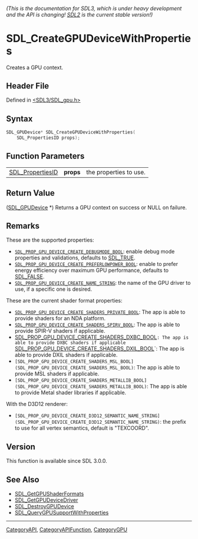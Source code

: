 ###### (This is the documentation for SDL3, which is under heavy development and the API is changing! [SDL2](https://wiki.libsdl.org/SDL2/) is the current stable version!)
# SDL_CreateGPUDeviceWithProperties

Creates a GPU context.

## Header File

Defined in [<SDL3/SDL_gpu.h>](https://github.com/libsdl-org/SDL/blob/main/include/SDL3/SDL_gpu.h)

## Syntax

```c
SDL_GPUDevice* SDL_CreateGPUDeviceWithProperties(
    SDL_PropertiesID props);
```

## Function Parameters

|                                      |           |                        |
| ------------------------------------ | --------- | ---------------------- |
| [SDL_PropertiesID](SDL_PropertiesID) | **props** | the properties to use. |

## Return Value

([SDL_GPUDevice](SDL_GPUDevice) *) Returns a GPU context on success or NULL
on failure.

## Remarks

These are the supported properties:

- [`SDL_PROP_GPU_DEVICE_CREATE_DEBUGMODE_BOOL`](SDL_PROP_GPU_DEVICE_CREATE_DEBUGMODE_BOOL):
  enable debug mode properties and validations, defaults to
  [SDL_TRUE](SDL_TRUE).
- [`SDL_PROP_GPU_DEVICE_CREATE_PREFERLOWPOWER_BOOL`](SDL_PROP_GPU_DEVICE_CREATE_PREFERLOWPOWER_BOOL):
  enable to prefer energy efficiency over maximum GPU performance, defaults
  to [SDL_FALSE](SDL_FALSE).
- [`SDL_PROP_GPU_DEVICE_CREATE_NAME_STRING`](SDL_PROP_GPU_DEVICE_CREATE_NAME_STRING):
  the name of the GPU driver to use, if a specific one is desired.

These are the current shader format properties:

- [`SDL_PROP_GPU_DEVICE_CREATE_SHADERS_PRIVATE_BOOL`](SDL_PROP_GPU_DEVICE_CREATE_SHADERS_PRIVATE_BOOL):
  The app is able to provide shaders for an NDA platform.
- [`SDL_PROP_GPU_DEVICE_CREATE_SHADERS_SPIRV_BOOL`](SDL_PROP_GPU_DEVICE_CREATE_SHADERS_SPIRV_BOOL):
  The app is able to provide SPIR-V shaders if applicable.
- [SDL_PROP_GPU_DEVICE_CREATE_SHADERS_DXBC_BOOL](SDL_PROP_GPU_DEVICE_CREATE_SHADERS_DXBC_BOOL)`:
  The app is able to provide DXBC shaders if applicable
  `[SDL_PROP_GPU_DEVICE_CREATE_SHADERS_DXIL_BOOL](SDL_PROP_GPU_DEVICE_CREATE_SHADERS_DXIL_BOOL)`:
  The app is able to provide DXIL shaders if applicable.
- `[SDL_PROP_GPU_DEVICE_CREATE_SHADERS_MSL_BOOL](SDL_PROP_GPU_DEVICE_CREATE_SHADERS_MSL_BOOL)`:
  The app is able to provide MSL shaders if applicable.
- `[SDL_PROP_GPU_DEVICE_CREATE_SHADERS_METALLIB_BOOL](SDL_PROP_GPU_DEVICE_CREATE_SHADERS_METALLIB_BOOL)`:
  The app is able to provide Metal shader libraries if applicable.

With the D3D12 renderer:

- `[SDL_PROP_GPU_DEVICE_CREATE_D3D12_SEMANTIC_NAME_STRING](SDL_PROP_GPU_DEVICE_CREATE_D3D12_SEMANTIC_NAME_STRING)`:
  the prefix to use for all vertex semantics, default is "TEXCOORD".

## Version

This function is available since SDL 3.0.0.

## See Also

- [SDL_GetGPUShaderFormats](SDL_GetGPUShaderFormats)
- [SDL_GetGPUDeviceDriver](SDL_GetGPUDeviceDriver)
- [SDL_DestroyGPUDevice](SDL_DestroyGPUDevice)
- [SDL_QueryGPUSupportWithProperties](SDL_QueryGPUSupportWithProperties)

----
[CategoryAPI](CategoryAPI), [CategoryAPIFunction](CategoryAPIFunction), [CategoryGPU](CategoryGPU)

